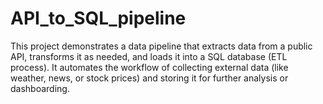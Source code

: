 # API_to_SQL_pipeline
This project demonstrates a data pipeline that extracts data from a public API, transforms it as needed, and loads it into a SQL database (ETL process). It automates the workflow of collecting external data (like weather, news, or stock prices) and storing it for further analysis or dashboarding.
